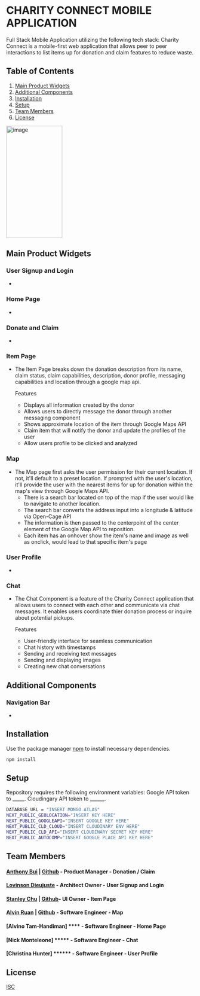 # CHARITY CONNECT MOBILE APPLICATION

Full Stack Mobile Application utilizing the following tech stack:
Charity Connect is a mobile-first web application that allows peer to peer interactions to list items up for donation and claim features to reduce waste.

## Table of Contents

1. [Main Product Widgets](#Main-Product-Widgets)
2. [Additional Components](#Additional-Components)
3. [Installation](#Installation)
4. [Setup](#Setup)
5. [Team Members](#Team-members)
6. [License](#License)

<img src="https://github.com/Bubble-Bits/Charity-Connect/assets/113706094/e0bfae40-debd-4dc4-91f8-268c33474d06" width="150" height="300" alt="image">


## Main Product Widgets

### User Signup and Login
- 

### Home Page
-

### Donate and Claim
-

### Item Page
- The Item Page breaks down the donation description from its name, claim status, claim capabilities, description, donor profile, messaging capabilities and location through a google map api.

  Features
    - Displays all information created by the donor
    - Allows users to directly message the donor through another messaging component
    - Shows approximate location of the item through Google Maps API
    - Claim item that will notify the donor and update the profiles of the user
    - Allow users profile to be clicked and analyzed

### Map
- The Map page first asks the user permission for their current location. If not, it'll default to a preset location. If prompted with the user's location, it'll provide the user with the nearest items for up for donation within the map's view through Google Maps API.
  - There is a search bar located on top of the map if the user would like to navigate to another location.
  - The search bar converts the address input into a longitude & latitude via Open-Cage API
  - The information is then passed to the centerpoint of the center element of the Google Map API to reposition. 
  - Each item has an onhover show the item's name and image as well as onclick, would lead to that specific item's page
    
### User Profile
-

### Chat
- The Chat Component is a feature of the Charity Connect application that allows users to connect with each other and communicate via chat messages. It enables users coordinate thier donation process or inquire about potential pickups. 

  Features
    - User-friendly interface for seamless communication
    - Chat history with timestamps
    - Sending and receiving text messages
    - Sending and displaying images
    - Creating new chat conversations

## Additional Components

### Navigation Bar
- 

## Installation

Use the package manager [npm](https://docs.npmjs.com/) to install necessary dependencies.

```bash
npm install
```

## Setup

Repository requires the following environment variables:
Google API token to _____.
Cloudingary API token to ______.

```bash
DATABASE_URL = "INSERT MONGO ATLAS"
NEXT_PUBLIC_GEOLOCATION="INSERT KEY HERE"
NEXT_PUBLIC_GOOGLEAPI="INSERT GOOGLE KEY HERE"
NEXT_PUBLIC_CLD_CLOUD="INSERT CLOUDINARY ENV HERE"
NEXT_PUBLIC_CLD_API="INSERT CLOUDINARY SECRET KEY HERE"
NEXT_PUBLIC_AUTOCOMP="INSERT GOOGLE PLACE API KEY HERE"
```
## Team Members
#### [Anthony Bui](https://www.linkedin.com/in/bui-anthony/) | [Github](https://github.com/aboowee) - Product Manager - Donation / Claim
#### [Lovinson Dieujuste](https://github.com/Wisesofthemall) - Architect Owner - User Signup and Login
#### [Stanley Chu](https://www.linkedin.com/in/chustanleys/) | [Github](https://github.com/chustanley)- UI Owner - Item Page
#### [Alvin Ruan](https://www.linkedin.com/in/alvin-ruan) | [Github](https://github.com/CaskgarZero) - Software Engineer - Map
#### [Alvino Tam-Handiman] **** - Software Engineer - Home Page
#### [Nick Monteleone] ***** - Software Engineer - Chat
#### [Christina Hunter] ****** - Software Engineer - User Profile

## License

[ISC](https://opensource.org/license/isc-license-txt/)
